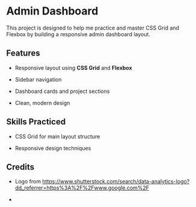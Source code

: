 # Admin Dashboard

This project is designed to help me practice and master CSS Grid and Flexbox by building a responsive admin dashboard layout.


## Features
- Responsive layout using **CSS Grid** and **Flexbox**

- Sidebar navigation

- Dashboard cards and project sections

- Clean, modern design


## Skills Practiced
- CSS Grid for main layout structure

- Responsive design techniques


## Credits
- Logo from https://www.shutterstock.com/search/data-analytics-logo?dd_referrer=https%3A%2F%2Fwww.google.com%2F

- 
